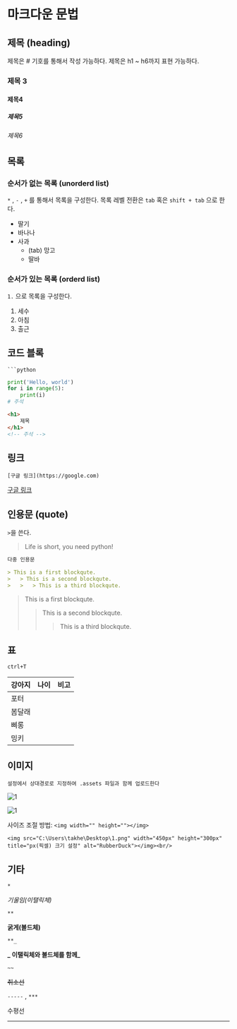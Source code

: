 # 마크다운 문법



## 제목 (heading)

제목은 # 기호를 통해서 작성 가능하다. 제목은 h1 ~ h6까지 표현 가능하다.

### 제목 3

#### 제목4

##### 제목5 

###### 제목6



## 목록

### 순서가 없는 목록 (unorderd list)

`*` , `-` , `+`  를 통해서 목록을 구성한다. 목록 레벨 전환은 `tab` 혹은 `shift + tab` 으로 한다.

- 딸기
- 바나나
- 사과
  - (tab) 망고
  - 딸바



### 순서가 있는 목록 (orderd list)

`1.` 으로 목록을 구성한다.

1. 세수
2. 아침
3. 출근



## 코드 블록

` ```python `

```python
print('Hello, world')
for i in range(5):
    print(i)
# 주석
```

```html
<h1>
    제목
</h1>
<!-- 주석 -->
```



## 링크 

```
[구글 링크](https://google.com)
```

[구글 링크](https://google.com)



## 인용문 (quote)

`>`을 쓴다.

> Life is short, you need python!

```markdown
다중 인용문

> This is a first blockqute.
>	> This is a second blockqute.
>	>	> This is a third blockqute.
```

> This is a first blockqute.
>
> > This is a second blockqute.
> >
> > > This is a third blockqute.



## 표

`ctrl+T`

| 강아지 | 나이 | 비고 |
| ------ | ---- | ---- |
| 포터   |      |      |
| 봄달래 |      |      |
| 삐롱   |      |      |
| 밍키   |      |      |





## 이미지

`설정에서 상대경로로 지정하여 .assets 파일과 함께 업로드한다`

![1](C:\Users\takhe\Desktop\1.png)

![1](markdown.assets/1.png)

사이즈 조절 방법: `<img width="" height=""></img>`

```
<img src="C:\Users\takhe\Desktop\1.png" width="450px" height="300px" title="px(픽셀) 크기 설정" alt="RubberDuck"></img><br/>
```



## 기타

`*`

*기울임(이탤릭체)*

`**`

**굵게(볼드체)**

`**_`

**_ 이탤릭체와 볼드체를 함께_**

`~~`

~~취소선~~

`-----` , `***`

수평선

---








